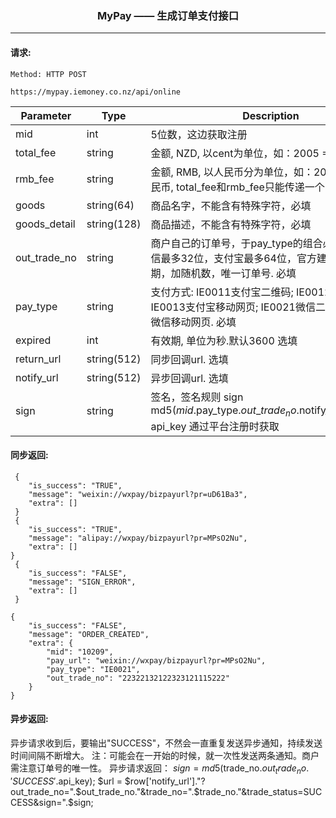 <p align="center">
<h3 align="center">MyPay —— 生成订单支付接口</h3><hr>
</p>




#### 请求:

```
Method: HTTP POST

https://mypay.iemoney.co.nz/api/online
```

|Parameter	|Type 	 |Description|
|-----------|--------|-----------|
|mid        |int     |5位数，这边获取注册|
|total_fee        |string  |金额, NZD, 以cent为单位，如：2005 = 20.05纽币
|rmb_fee        |string  |金额, RMB, 以人民币分为单位，如：2005= 20.05人民币, total_fee和rmb\_fee只能传递一个，否则不支持
|goods   |string(64)  |商品名字，不能含有特殊字符，必填|
|goods_detail   |string(128)  |商品描述，不能含有特殊字符，必填|
|out\_trade_no   |string  |商户自己的订单号，于pay_type的组合必须唯一，微信最多32位，支付宝最多64位，官方建议：时间日期，加随机数，唯一订单号. 必填|
|pay_type   |string  |支付方式: IE0011支付宝二维码; IE0012支付宝网页; IE0013支付宝移动网页; IE0021微信二维码; IE0022微信移动网页. 必填|
|expired    |int  |有效期, 单位为秒.默认3600 选填|
|return_url |string(512)  |同步回调url. 选填|
|notify_url |string(512)  |异步回调url. 选填|
|sign       |string  |签名，签名规则 sign md5($mid.$pay\_type.$out\_trade_no.$notify\_url.$api\_key)<br/>api\_key 通过平台注册时获取|


#### 同步返回:

```
 {
    "is_success": "TRUE",
    "message": "weixin://wxpay/bizpayurl?pr=uD61Ba3",
    "extra": []
 }
 {
    "is_success": "TRUE",
    "message": "alipay://wxpay/bizpayurl?pr=MPsO2Nu",
    "extra": []
}
 {
    "is_success": "FALSE",
    "message": "SIGN_ERROR",
    "extra": []
 }
 
{
    "is_success": "FALSE",
    "message": "ORDER_CREATED",
    "extra": {
        "mid": "10209",
        "pay_url": "weixin://wxpay/bizpayurl?pr=MPsO2Nu",
        "pay_type": "IE0021",
        "out_trade_no": "22322132122323121115222"
    }
}

```

#### 异步返回:

异步请求收到后，要输出"SUCCESS"，不然会一直重复发送异步通知，持续发送时间间隔不断增大。
注：可能会在一开始的时候，就一次性发送两条通知。商户需注意订单号的唯一性。
异步请求返回：
$sign = md5($trade_no.$out_trade_no.'SUCCESS'.$api_key);
$url = $row['notify_url']."?out_trade_no=".$out_trade_no."&trade_no=".$trade_no."&trade_status=SUCCESS&sign=".$sign;

